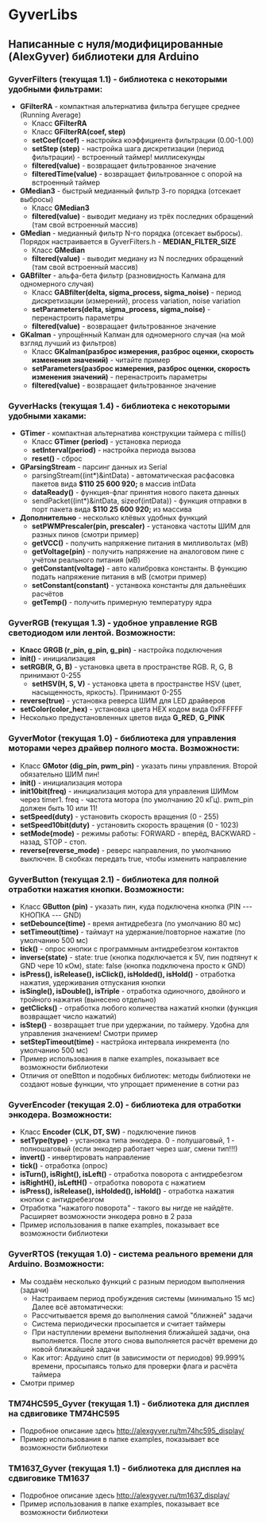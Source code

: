 # GyverLibs
## Написанные с нуля/модифицированные (AlexGyver) библиотеки для Arduino
### **GyverFilters (текущая 1.1)** - библиотека с некоторыми удобными фильтрами:
+ **GFilterRA** - компактная альтернатива фильтра бегущее среднее (Running Average)
	+ Класс **GFilterRA**
	+ Класс **GFilterRA(coef, step)**
	+ **setCoef(coef)** - настройка коэффициента фильтрации (0.00-1.00)
	+ **setStep (step)** - настройка шага дискретизации (период фильтрации) - встроенный таймер! миллисекунды
	+ **filtered(value)** - возвращает фильтрованное значение
	+ **filteredTime(value)** - возвращает фильтрованное с опорой на встроенный таймер
+ **GMedian3** - быстрый медианный фильтр 3-го порядка (отсекает выбросы)
	+ Класс **GMedian3**
	+ **filtered(value)** - выводит медиану из трёх последних обращений (там свой встроенный массив)
+ **GMedian** - медианный фильтр N-го порядка (отсекает выбросы). Порядок настраивается в GyverFilters.h - **MEDIAN_FILTER_SIZE**
	+ Класс **GMedian**
	+ **filtered(value)** - выводит медиану из N последних обращений (там свой встроенный массив)
+ **GABfilter** - альфа-бета фильтр (разновидность Калмана для одномерного случая)
	+ Класс **GABfilter(delta, sigma_process, sigma_noise)** - период дискретизации (измерений), process variation, noise variation
	+ **setParameters(delta, sigma_process, sigma_noise)** - перенастроить параметры
	+ **filtered(value)** - возвращает фильтрованное значение
+ **GKalman** - упрощённый Калман для одномерного случая (на мой взгляд лучший из фильтров)
	+ Класс **GKalman(разброс измерения, разброс оценки, скорость изменения значений)** - читайте пример
	+ **setParameters(разброс измерения, разброс оценки, скорость изменения значений)** - перенастроить параметры
	+ **filtered(value)** - возвращает фильтрованное значение
### **GyverHacks (текущая 1.4)** - библиотека с некоторыми удобными хаками:
+ **GTimer** - компактная альтернатива конструкции таймера с millis()
	+ Класс **GTimer (period)** - установка периода
	+ **setInterval(period)** - настройка периода вызова
	+ **reset()** - сброс
+ **GParsingStream** - парсинг данных из Serial
	+ parsingStream((int*)&intData) - автоматическая расфасовка пакетов вида **$110 25 600 920;** в массив intData
	+ **dataReady()** - функция-флаг принятия нового пакета данных
	+ sendPacket((int*)&intData, sizeof(intData)) - функция отправки в порт пакета вида **$110 25 600 920;** из массива
+ **Дополнительно** - несколько клёвых удобных функций
	+ **setPWMPrescaler(pin, prescaler)** - установка частоты ШИМ для разных пинов (смотри пример)
	+ **getVCC()** - получить напряжение питания в милливольтах (мВ)
	+ **getVoltage(pin)** - получить напряжение на аналоговом пине с учётом реального питания (мВ)
	+ **getConstant(voltage)** - авто калибровка константы. В функцию подать напряжение питания в мВ (смотри пример)
	+ **setConstant(constant)** - устанвока константы для дальнеёших расчётов
	+ **getTemp()** - получить примерную температуру ядра
### **GyverRGB (текущая 1.3)** - удобное управление RGB светодиодом или лентой. Возможности:
- **Класс GRGB (r_pin, g_pin, g_pin)** - настройка подключения
- **init()** - инициализация
- **setRGB(R, G, B)** - установка цвета в пространстве RGB. R, G, B принимают 0-255
    - **setHSV(H, S, V)** - установка цвета в пространстве HSV (цвет, насыщенность, яркость). Принимают 0-255
- **reverse(true)** - установка реверса ШИМ для LED драйверов
- **setColor(color_hex)** - установка цвета HEX кодом вида 0xFFFFFF
- Несколько предустановленных цветов вида **G_RED**, **G_PINK**
### **GyverMotor (текущая 1.0)** - библиотека для управления моторами через драйвер полного моста. Возможности:
+ Класс **GMotor (dig_pin, pwm_pin)** - указать пины управления. Второй обязательно ШИМ пин!
+ **init()** - инициализация мотора
+ **init10bit(freq)** - инициализация мотора для управления ШИМом через timer1. freq - частота мотора (по умолчанию 20 кГц). pwm_pin должен быть 10 или 11!
+ **setSpeed(duty)** - установить скорость вращения (0 - 255)
+ **setSpeed10bit(duty)** - установить скорость вращения (0 - 1023)
+ **setMode(mode)** - режимы работы: FORWARD - вперёд, BACKWARD - назад, STOP - стоп.
+ **reverse(reverse_mode)** - реверс направления, по умолчанию выключен. В скобках передать true, чтобы изменить направление
### **GyverButton (текущая 2.1)** - библиотека для полной отработки нажатия кнопки. Возможности:
+ Класс **GButton (pin)** - указать пин, куда подключена кнопка (PIN --- КНОПКА --- GND)
+ **setDebounce(time)** - время антидребезга (по умолчанию 80 мс)
+ **setTimeout(time)** - таймаут на удержание/повторное нажатие (по умолчанию 500 мс)
+ **tick()** - опрос кнопки с программным антидребезгом контактов
+ **inverse(state)** - state: true (кнопка подключается к 5V, пин подтянут к GND чере 10 кОм), state: false (кнопка подключена просто к GND)
+ **isPress(), isRelease(), isClick(), isHolded(), isHold()** - отработка нажатия, удерживания отпускания кнопки
+ **isSingle(), isDouble(), isTriple** - отработка одиночного, двойного и тройного нажатия (вынесено отдельно)
+ **getClicks()** - отработка любого количества нажатий кнопки (функция возвращает число нажатий)
+ **isStep()** - возвращает true при удержании, по таймеру. Удобна для управления значением! Смотри пример
+ **setStepTimeout(time)** - настрйока интервала инкремента (по умолчанию 500 мс)
+ Пример использования в папке examples, показывает все возможности библиотеки
+ Отличия от oneBtton и подобных библиотек: методы библиотеки не создают новые функции, что упрощает применение в сотни раз
### **GyverEncoder (текущая 2.0)** - библиотека для отработки энкодера. Возможности:
+ Класс **Encoder (CLK, DT, SW)** - подключение пинов
+ **setType(type)** - установка типа энкодера. 0 - полушаговый, 1 - полношаговый (если энкодер работает через шаг, смени тип!!!)
+ **invert()** - инвертировать направление
+ **tick()** - отработка (опрос)
+ **isTurn(), isRight(), isLeft()** - отработка поворота с антидребезгом
+ **isRightH(), isLeftH()** - отработка поворота с нажатием
+ **isPress(), isRelease(), isHolded(), isHold()** - отработка нажатия кнопки с антидребезгом
+ Отработка "нажатого поворота" - такого вы нигде не найдёте. Расширяет возможности энкодера ровно в 2 раза
+ Пример использования в папке examples, показывает все возможности библиотеки
### **GyverRTOS (текущая 1.0)** - система реального времени для Arduino. Возможности:
- Мы создаём несколько функций с разным периодом выполнения (задачи)
    - Настраиваем период пробуждения системы (минимально 15 мс)  
    Далее всё автоматически:
    - Рассчитывается время до выполнения самой "ближней" задачи
    - Система периодически просыпается и считает таймеры
    - При наступлении времени выполнения ближайшей задачи, она выполняется. После этого снова выполняется расчёт времени до новой ближайшей задачи
    - Как итог: Ардуино спит (в зависимости от периодов) 99.999% времени, просыпаясь только для проверки флага и расчёта таймера
- Смотри пример
### **TM74HC595_Gyver (текущая 1.1)** - библиотека для дисплея на сдвиговике TM74HC595
+ Подробное описание здесь http://alexgyver.ru/tm74hc595_display/
+ Пример использования в папке examples, показывает все возможности библиотеки
### **TM1637_Gyver (текущая 1.1)** - библиотека для дисплея на сдвиговике TM1637
+ Подробное описание здесь http://alexgyver.ru/tm1637_display/
+ Пример использования в папке examples, показывает все возможности библиотеки